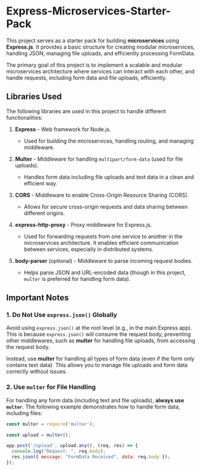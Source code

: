 # Express-Microservices-Starter-Pack

This project serves as a starter pack for building **microservices** using **Express.js**. It provides a basic structure for creating modular microservices, handling JSON, managing file uploads, and efficiently processing FormData.

The primary goal of this project is to implement a scalable and modular microservices architecture where services can interact with each other, and handle requests, including form data and file uploads, efficiently.

## Libraries Used

The following libraries are used in this project to handle different functionalities:

1. **Express** - Web framework for Node.js.
   - Used for building the microservices, handling routing, and managing middleware.

2. **Multer** - Middleware for handling `multipart/form-data` (used for file uploads).
   - Handles form data including file uploads and text data in a clean and efficient way.

3. **CORS** - Middleware to enable Cross-Origin Resource Sharing (CORS).
   - Allows for secure cross-origin requests and data sharing between different origins.

4. **express-http-proxy** - Proxy middleware for Express.js.
   - Used for forwarding requests from one service to another in the microservices architecture. It enables efficient communication between services, especially in distributed systems.

5. **body-parser** (optional) - Middleware to parse incoming request bodies.
   - Helps parse JSON and URL-encoded data (though in this project, `multer` is preferred for handling form data).

## Important Notes

### 1. **Do Not Use `express.json()` Globally**

Avoid using `express.json()` at the root level (e.g., in the main Express app). This is because `express.json()` will consume the request body, preventing other middlewares, such as **multer** for handling file uploads, from accessing the request body. 

Instead, use **multer** for handling all types of form data (even if the form only contains text data). This allows you to manage file uploads and form data correctly without issues.

### 2. **Use `multer` for File Handling**

For handling any form data (including text and file uploads), **always use `multer`**. The following example demonstrates how to handle form data, including files:

```javascript
const multer = require('multer');

const upload = multer();

app.post('/upload', upload.any(), (req, res) => {
  console.log("Request: ", req.body);
  res.json({ message: "FormData Received", data: req.body });
});
